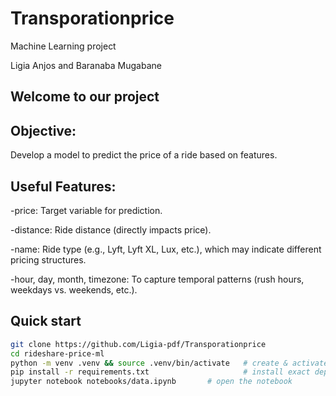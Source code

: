 # Transporationprice
Machine Learning project 

Ligia Anjos and Baranaba Mugabane


## Welcome to our project

## Objective:
Develop a model to predict the price of a ride based on features.

## Useful Features:

-price: Target variable for prediction.

-distance: Ride distance (directly impacts price).

-name: Ride type (e.g., Lyft, Lyft XL, Lux, etc.), which may indicate different pricing structures.

-hour, day, month, timezone: To capture temporal patterns (rush hours, weekdays vs. weekends, etc.).


## Quick start

```bash
git clone https://github.com/Ligia-pdf/Transporationprice
cd rideshare-price-ml
python -m venv .venv && source .venv/bin/activate   # create & activate a virtual environment
pip install -r requirements.txt                     # install exact dependencies
jupyter notebook notebooks/data.ipynb       # open the notebook
```

